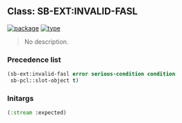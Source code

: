 ## Class: SB-EXT:INVALID-FASL
[![package](https://img.shields.io/badge/Package-SB--EXT-5f9ea0.svg?style=social&colorA=999999)](../) [![type](https://img.shields.io/badge/Type-Class-5f9ea0.svg?style=social&colorA=999999)](../#class) 

> No description.

### Precedence list
```cl
(sb-ext:invalid-fasl error serious-condition condition
 sb-pcl::slot-object t)
```
### Initargs
```cl
(:stream :expected)
```
